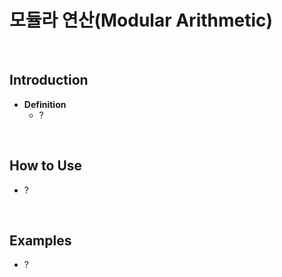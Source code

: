 # 모듈라 연산(Modular Arithmetic)

<br>

## Introduction
- **Definition**
  - ?
 
<br>

## How to Use
- ?

<br>

## Examples
- ?
